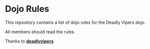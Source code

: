 Dojo Rules
==========

This repository contains a list of dojo rules for the Deadly Vipers dojo.

All members should read the rules.

Thanks to **[deadlyvipers](https://github.com/deadlyvipers)**.
